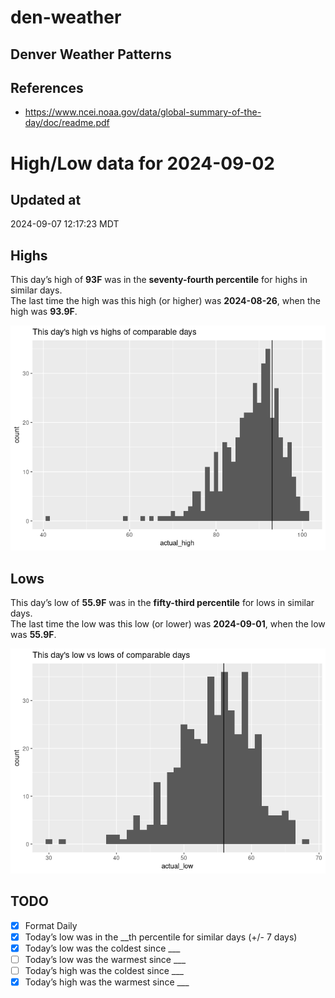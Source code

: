 # den-weather


## Denver Weather Patterns

## References

- <https://www.ncei.noaa.gov/data/global-summary-of-the-day/doc/readme.pdf>

# High/Low data for 2024-09-02

## Updated at

2024-09-07 12:17:23 MDT

## Highs

This day’s high of **93F** was in the **seventy-fourth percentile** for
highs in similar days.  
The last time the high was this high (or higher) was **2024-08-26**,
when the high was **93.9F**.

![](readme_files/figure-commonmark/unnamed-chunk-4-1.png)

## Lows

This day’s low of **55.9F** was in the **fifty-third percentile** for
lows in similar days.  
The last time the low was this low (or lower) was **2024-09-01**, when
the low was **55.9F**.

![](readme_files/figure-commonmark/unnamed-chunk-6-1.png)

## TODO

- [x] Format Daily
- [x] Today’s low was in the \_\_th percentile for similar days (+/- 7
  days)
- [x] Today’s low was the coldest since \_\_\_
- [ ] Today’s low was the warmest since \_\_\_
- [ ] Today’s high was the coldest since \_\_\_
- [x] Today’s high was the warmest since \_\_\_
